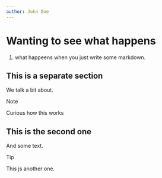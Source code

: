 ```yaml
---
author: John Doe
---
```


# Wanting to see what happens

1. what happeens when you just write some markdown.

## This is a separate section

We talk a bit about.

> [!NOTE]
> Curious how this works

## This is the second one

And some text.

> [!TIP]
> This js another one.